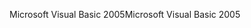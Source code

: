 <span data-ttu-id="17f5a-101">Microsoft Visual Basic 2005</span><span class="sxs-lookup"><span data-stu-id="17f5a-101">Microsoft Visual Basic 2005</span></span>
